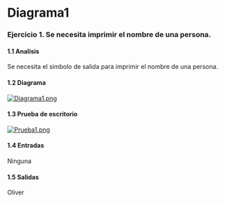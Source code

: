 # Diagrama1
### Ejercicio 1. Se necesita imprimir el nombre de una persona.
#### 1.1 Analisis
Se necesita el simbolo de salida para imprimir el nombre de una persona.
#### 1.2 Diagrama
[![Diagrama1.png](https://i.postimg.cc/L6mPnvwh/Diagrama1.png)](https://postimg.cc/nMwrWKHt)
#### 1.3 Prueba de escritorio
[![Prueba1.png](https://i.postimg.cc/L6yGWQM1/Prueba1.png)](https://postimg.cc/8j6yJHcp)
#### 1.4 Entradas
Ninguna
#### 1.5 Salidas
Oliver

